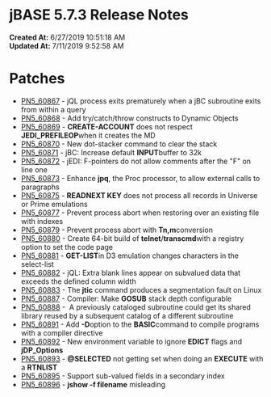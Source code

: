 # jBASE 5.7.3 Release Notes

**Created At:** 6/27/2019 10:51:18 AM  
**Updated At:** 7/11/2019 9:52:58 AM  


# Patches

- [PN5\_60867](pn5_60867) - jQL process exits prematurely when a jBC subroutine exits from within a query
- [PN5\_60868](PN5_60868) - Add try/catch/throw constructs to Dynamic Objects
- [PN5\_60869](PN5_60869) - **CREATE-ACCOUNT** does not respect **JEDI\_PREFILEOP**when it creates the MD
- [PN5\_60870](PN5_60870) - New dot-stacker command to clear the stack
- [PN5\_60871](PN5_60871) - jBC: Increase default **INPUT**buffer to 32k
- [PN5\_60872](PN5_60872) - jEDI: F-pointers do not allow comments after the "F" on line one
- [PN5\_60873](PN5_60873) - Enhance **jpq**, the Proc processor, to allow external calls to paragraphs
- [PN5\_60875](PN5_60875) - **READNEXT KEY** does not process all records in Universe or Prime emulations
- [PN5\_60877](PN5_60877) - Prevent process abort when restoring over an existing file with indexes
- [PN5\_60879](PN5_60879) - Prevent process abort with **Tn,m**conversion
- [PN5\_60880](PN5_60880) - Create 64-bit build of **telnet**/**transcmd**with a registry option to set the code page
- [PN5\_60881](PN5_60881) - **GET-LIST**in D3 emulation changes characters in the select-list
- [PN5\_60882](PN5_60882) - jQL: Extra blank lines appear on subvalued data that exceeds the defined column width
- [PN5\_60883](PN5_60883) - The **jtic** command produces a segmentation fault on Linux
- [PN5\_60887](PN5_60887) - Compiler: Make **GOSUB** stack depth configurable
- [PN5\_60888](PN5_60888) -  A previously cataloged subroutine could get its shared library reused by a subsequent catalog of a different subroutine
- [PN5\_60891](PN5_60891) - Add **-D**option to the **BASIC**command to compile programs with a compiler directive
- [PN5\_60892](PN5_60892) - New environment variable to ignore **EDICT** flags and **jDP\_Options**
- [PN5\_60893](PN5_60893) - **@SELECTED** not getting set when doing an **EXECUTE** with a **RTNLIST**
- [PN5\_60895](PN5_60895) - Support sub-valued fields in a secondary index
- [PN5\_60896](PN5_60896) - **jshow -f filename** misleading

